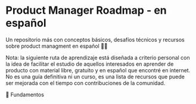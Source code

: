 # Product Manager Roadmap - en español
Un repositorio más con conceptos básicos, desafíos técnicos y recursos sobre product managment en español 🧙✨

Nota: la siguiente ruta de aprendizaje está diseñada a criterio personal con la idea de facilitar el estudio de aquellos interesados en aprender de producto con material libre, gratuito y en español que encontré en internet. No es una guía definitiva ni un curso, es una lista de recursos que puede ser mejorada con el tiempo con contribuciones de la comunidad.

🚀 Fundamentos
